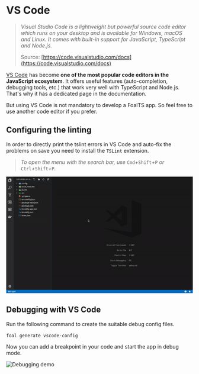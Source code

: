 # VS Code

> _Visual Studio Code is a lightweight but powerful source code editor which runs on your desktop and is available for Windows, macOS and Linux. It comes with built-in support for JavaScript, TypeScript and Node.js._
>
> Source: [https://code.visualstudio.com/docs](https://code.visualstudio.com/docs)

[VS Code](https://code.visualstudio.com/) has become **one of the most popular code editors in the JavaScript ecosystem**. It offers useful features \(auto-completion, debugging tools, etc.\) that work very well with TypeScript and Node.js. That's why it has a dedicated page in the documentation.

But using VS Code is not mandatory to develop a FoalTS app. So feel free to use another code editor if you prefer.

## Configuring the linting

In order to directly print the tslint errors in VS Code and auto-fix the problems on save you need to install the `TSLint` extension.

> _To open the menu with the search bar, use_ `Cmd`_+_`Shift`_+_`P` _or_ `Ctrl`_+_`Shift`_+_`P`_._

![TSLint installation and configuration](../../.gitbook/assets/tslint.gif)

## Debugging with VS Code

Run the following command to create the suitable debug config files.

```text
foal generate vscode-config
```

Now you can add a breakpoint in your code and start the app in debug mode.

![Debugging demo](../../.gitbook/assets/debugger.gif)

